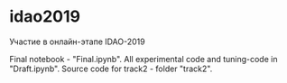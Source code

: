 # idao2019
Участие в онлайн-этапе IDAO-2019

Final notebook - "Final.ipynb".
All experimental code and tuning-code in "Draft.ipynb".
Source code for track2 - folder "track2".
